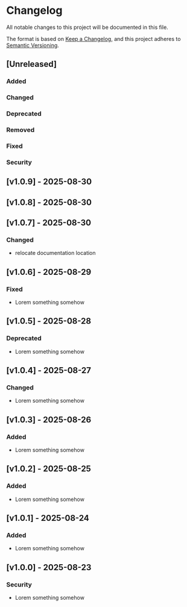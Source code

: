 # Changelog

All notable changes to this project will be documented in this file.

The format is based on [Keep a Changelog](https://keepachangelog.com/en/1.0.0/),
and this project adheres to [Semantic Versioning](https://semver.org/spec/v2.0.0.html).

## [Unreleased]

### Added

### Changed

### Deprecated

### Removed

### Fixed

### Security

## [v1.0.9] - 2025-08-30

## [v1.0.8] - 2025-08-30

## [v1.0.7] - 2025-08-30

### Changed

- relocate documentation location

## [v1.0.6] - 2025-08-29

### Fixed

- Lorem something somehow

## [v1.0.5] - 2025-08-28

### Deprecated

- Lorem something somehow

## [v1.0.4] - 2025-08-27

### Changed

- Lorem something somehow

## [v1.0.3] - 2025-08-26

### Added

- Lorem something somehow

## [v1.0.2] - 2025-08-25

### Added

- Lorem something somehow

## [v1.0.1] - 2025-08-24

### Added

- Lorem something somehow

## [v1.0.0] - 2025-08-23

### Security

- Lorem something somehow
